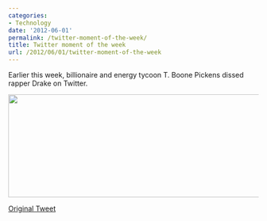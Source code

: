 ```yaml
---
categories:
- Technology
date: '2012-06-01'
permalink: /twitter-moment-of-the-week/
title: Twitter moment of the week
url: /2012/06/01/twitter-moment-of-the-week
---
```


Earlier this week, billionaire and energy tycoon T. Boone Pickens dissed rapper Drake on Twitter.

<img src="https://gomakethings.com/wp-content/uploads/2012/06/drake-pickens-diss.png" alt="" title="drake-pickens-diss" width="523" height="208" class="aligncenter size-full wp-image-2430" />

<a href="https://twitter.com/boonepickens/status/207984741260070914">Original Tweet</a>
